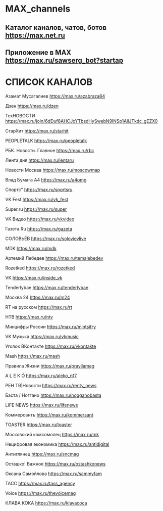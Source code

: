 # MAX_channels
## Каталог каналов, чатов, ботов https://max.net.ru 

## Приложение в MAX https://max.ru/sawserg_bot?startap


# СПИСОК КАНАЛОВ

Азамат Мусагалиев https://max.ru/azabraza84

Дзен https://max.ru/dzen

ТехНОВОСТИ https://max.ru/join/6dDuf8AHCJcYTbsdHySwebN9INSp1AllJTkdc_gEZX0

СтарХит https://max.ru/starhit

PEOPLETALK https://max.ru/peopletalk

РБК. Новости. Главное https://max.ru/rbc

Лента дня https://max.ru/lentaru

Новости Москва https://max.ru/moscowmap

Влад Бумага А4 https://max.ru/a4omg

Спортс" https://max.ru/sportsru

VK Fest https://max.ru/vk_fest

Super.ru https://max.ru/super

VK Видео https://max.ru/vkvideo

Газета.Ru https://max.ru/gazeta

СОЛОВЬЁВ https://max.ru/solovievlive

MDK https://max.ru/mdk

Артемий Лебедев https://max.ru/temalebedev

Rozetked https://max.ru/rozetked

VK https://max.ru/inside_vk

Tenderlybae https://max.ru/tenderlybae

Москва 24 https://max.ru/m24

RT на русском https://max.ru/rt

НТВ https://max.ru/ntv

Минцифры России https://max.ru/mintsifry

VK Музыка https://max.ru/vkmusic

Уголок ВКонтакте https://max.ru/vkontakte
 
Mash https://max.ru/mash

Правила Жизни https://max.ru/pravilamag

A L E K Ó https://max.ru/aleko_n17

РЕН ТВ|Новости https://max.ru/rentv_news

Баста / Ноггано https://max.ru/nogganobasta

LIFE NEWS https://max.ru/lifenews

Коммерсантъ https://max.ru/kommersant

TOASTER https://max.ru/toaster

Московский комсомолец https://max.ru/mk

Нецифровая экономика https://max.ru/antidigital

Антиглянец https://max.ru/sncmag

Осташко! Важное https://max.ru/ostashkonews

Оксана Самойлова https://max.ru/sammyfam

ТАСС https://max.ru/tass_agency

Voice https://max.ru/thevoicemag

КЛАВА КОКА https://max.ru/klavacoca
